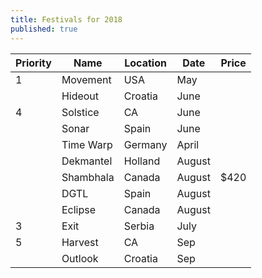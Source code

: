 ```yaml
---
title: Festivals for 2018
published: true
---
```


|Priority|Name      |Location|Date |Price|
|--------|----------|--------|--------|-------|
|1       | Movement | USA    | May    |       |
|        | Hideout  | Croatia| June   |       |
|4       | Solstice | CA     | June   |       |
|        | Sonar    | Spain  | June   |       |
|        | Time Warp| Germany| April  |       |
|        | Dekmantel| Holland| August |       |
|        | Shambhala| Canada | August |$420   |
|        | DGTL     | Spain  | August |       |
|        | Eclipse  | Canada | August |       |
| 3      | Exit     | Serbia | July   |       |
|5       | Harvest  | CA     | Sep    |       |
|        | Outlook  | Croatia| Sep    |       |
